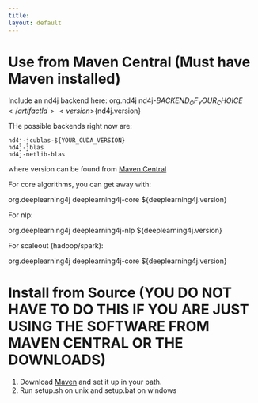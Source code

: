 ```yaml
---
title:
layout: default
---
```



Use from Maven Central (Must have Maven installed)
=========================================

Include an nd4j backend here:
 <dependency>
   <groupId>org.nd4j</groupId>
   <artifactId>nd4j-$BACKEND_OF_YOUR_CHOICE</artifactId>
   <version>${nd4j.version}</version>
 </dependency>
 
THe possible backends right now are:

    nd4j-jcublas-${YOUR_CUDA_VERSION}
    nd4j-jblas
    nd4j-netlib-blas

where version can be found from [Maven Central](http://search.maven.org)

For core algorithms, you can get away with:

<dependency>
    <groupId>org.deeplearning4j</groupId>
    <artifactId>deeplearning4j-core</artifactId>
    <version>${deeplearning4j.version}</version>
</dependency>



For nlp:

<dependency>
    <groupId>org.deeplearning4j</groupId>
    <artifactId>deeplearning4j-nlp</artifactId>
    <version>${deeplearning4j.version}</version>
</dependency>

For scaleout (hadoop/spark):

<dependency>
    <groupId>org.deeplearning4j</groupId>
    <artifactId>deeplearning4j-core</artifactId>
    <version>${deeplearning4j.version}</version>
</dependency>




Install from Source (YOU DO NOT HAVE TO DO THIS IF YOU ARE JUST USING THE SOFTWARE FROM MAVEN CENTRAL OR THE DOWNLOADS)
==============================
1. Download [Maven](http://maven.apache.org/download.cgi) and set it up in your path.
2. Run setup.sh on unix and setup.bat on windows



